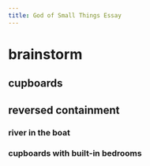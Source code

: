 ```yaml
---
title: God of Small Things Essay
---
```


# brainstorm

## cupboards

## reversed containment

### river in the boat

### cupboards with built-in bedrooms
